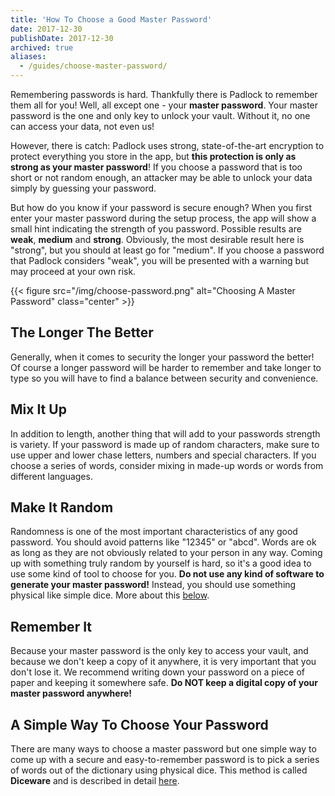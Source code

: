 ```yaml
---
title: 'How To Choose a Good Master Password'
date: 2017-12-30
publishDate: 2017-12-30
archived: true
aliases:
  - /guides/choose-master-password/
---
```


Remembering passwords is hard. Thankfully there is Padlock to remember
them all for you! Well, all except one - your **master password**. Your master
password is the one and only key to unlock your vault. Without it, no one can
access your data, not even us!

However, there is catch: Padlock uses strong,
state-of-the-art encryption to protect everything you store in the app, but
**this protection is only as strong as your master password**! If you choose a
password that is too short or not random enough, an attacker may be able to
unlock your data simply by guessing your password.

But how do you know if your password is secure enough? When you first enter
your master password during the setup process, the app will show a small hint
indicating the strength of you password. Possible results are **weak**,
**medium** and **strong**. Obviously, the most desirable result here is
"strong", but you should at least go for "medium". If you choose a
password that Padlock considers "weak", you will be presented with a warning
but may proceed at your own risk.

{{< figure src="/img/choose-password.png" alt="Choosing A Master Password" class="center" >}}

## The Longer The Better

Generally, when it comes to security the longer your password the better! Of
course a longer password will be harder to remember and take longer to type
so you will have to find a balance between security and convenience.

## Mix It Up

In addition to length, another thing that will add to your passwords strength
is variety. If your password is made up of random characters, make sure to use
upper and lower chase letters, numbers and special characters. If you choose a
series of words, consider mixing in made-up words or words from different
languages.

## Make It Random

Randomness is one of the most important characteristics of any good password.
You should avoid patterns like "12345" or "abcd". Words are ok as long as they
are not obviously related to your person in any way. Coming up with something
truly random by yourself is hard, so it's a good idea to use some kind of tool
to choose for you. **Do not use any kind of software to generate your master
password!** Instead, you should use something physical like simple dice. More
about this [below](#a-simple-way-to-choose-your-password).

## Remember It

Because your master password is the only key to access your vault, and because
we don't keep a copy of it anywhere, it is very important that you don't lose
it. We recommend writing down your password on a piece of paper and keeping it
somewhere safe. **Do NOT keep a digital copy of your master password
anywhere!**

## A Simple Way To Choose Your Password

There are many ways to choose a master password but one simple way to come up
with a secure and easy-to-remember password is to pick a series of words out of
the dictionary using physical dice. This method is called **Diceware** and is
described in detail [here](http://www.diceware.com).
